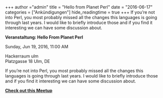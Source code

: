 +++
author ="admin"
title = "Hello from Planet Perl"
date = "2016-06-17"
categories = ["Ankündigungen"]
hide_readingtime = true
+++
If you’re not into Perl, you most probably missed all the changes this languages is going through last years. I would like to briefly introduce those and if you find it interesting we can have some discussion about.

**Veranstaltung: Hello From Planet Perl**

Sunday, Jun 19, 2016, 11:00 AM

Hackerraum ulm  
Platzgasse 18 Ulm, DE

If you’re not into Perl, you most probably missed all the changes this languages is going through last years. I would like to briefly introduce those and if you find it interesting we can have some discussion about.

[**Check out this Meetup**](https://www.meetup.com/UlmHackers/events/231794495/)
